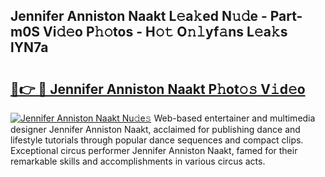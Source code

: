 ## Jennifer Anniston Naakt L𝚎a𝚔ed N𝚞𝚍e - Part-m0S Vi𝚍𝚎o P𝚑𝚘tos - H𝚘𝚝 O𝚗𝚕yf𝚊ns L𝚎a𝚔s lYN7a

# <h2><a href="http://kf1tu9.oniu.top/?m=Jennifer+Anniston+Naakt">🔗👉 🔴 Jennifer Anniston Naakt P𝚑ot𝚘𝚜 V𝚒d𝚎o</a></h2>

[![Jennifer Anniston Naakt Nu𝚍e𝚜](https://i.imgur.com/0qMVB7G.gif)](http://kf1tu9.oniu.top/?m=Jennifer+Anniston+Naakt)
Web-based entertainer and multimedia designer Jennifer Anniston Naakt, acclaimed for publishing dance and lifestyle tutorials through popular dance sequences and compact clips. Exceptional circus performer Jennifer Anniston Naakt, famed for their remarkable skills and accomplishments in various circus acts.  
